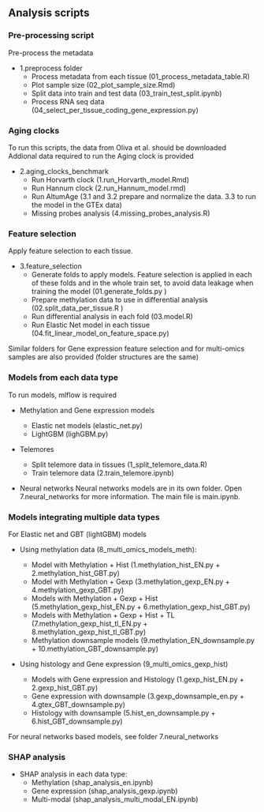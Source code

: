## Analysis scripts

### Pre-processing script

Pre-process the metadata

- 1.preprocess folder 
    - Process metadata from each tissue (01_process_metadata_table.R)
    - Plot sample size (02_plot_sample_size.Rmd)
    - Split data into train and test data (03_train_test_split.ipynb)
    - Process RNA seq data (04_select_per_tissue_coding_gene_expression.py)

### Aging clocks

To run this scripts, the data from Oliva et al. should be downloaded
Addional data required to run the Aging clock is provided

- 2.aging_clocks_benchmark 
    - Run Horvarth clock (1.run_Horvarth_model.Rmd)
    - Run Hannum clock (2.run_Hannum_model.rmd)
    - Run AltumAge (3.1 and 3.2 prepare and normalize the data. 3.3 to run the model in the GTEx data)
    - Missing probes analysis (4.missing_probes_analysis.R)

### Feature selection 

Apply feature selection to each tissue. 


- 3.feature_selection
    - Generate folds to apply models. Feature selection is applied in each of these folds and in the whole train set, to avoid data leakage when training the model (01.generate_folds.py )
    - Prepare methylation data to use in differential analysis (02.split_data_per_tissue.R )
    - Run differential analysis in each fold (03.model.R)
    - Run Elastic Net model in each tissue (04.fit_linear_model_on_feature_space.py)

Similar folders for Gene expression feature selection and for multi-omics samples are also provided (folder structures are the same)

### Models from each data type

To run models, mlflow is required


- Methylation and Gene expression models
    - Elastic net models (elastic_net.py)
    - LightGBM (lighGBM.py)

- Telemores
    - Split telemore data in tissues (1_split_telemore_data.R)
    - Train telemore data (2.train_telemore.ipynb)

- Neural networks
    Neural networks models are in its own folder. Open 7.neural_networks for more information. The main file is main.ipynb.

### Models integrating multiple data types 

For Elastic net and GBT (lightGBM) models

- Using methylation data (8_multi_omics_models_meth): 
    - Model with Methylation + Hist (1.methylation_hist_EN.py + 2.methylation_hist_GBT.py)
    - Model with Methylation + Gexp (3.methylation_gexp_EN.py + 4.methylation_gexp_GBT.py)
    - Models with Methylation + Gexp + Hist (5.methylation_gexp_hist_EN.py + 6.methylation_gexp_hist_GBT.py)
    - Models with Methylation + Gexp + Hist + TL (7.methylation_gexp_hist_tl_EN.py + 8.methylation_gexp_hist_tl_GBT.py)
    - Methylation downsample models (9.methylation_EN_downsample.py + 10.methylation_GBT_downsample.py)
    

- Using histology and Gene expression (9_multi_omics_gexp_hist)
    - Models with Gene expression and Histology (1.gexp_hist_EN.py + 2.gexp_hist_GBT.py)
    - Gene expression with downsample (3.gexp_downsample_en.py + 4.gtex_GBT_downsample.py)
    - Histology with downsample (5.hist_en_downsample.py + 6.hist_GBT_downsample.py)


For neural networks based models, see folder 7.neural_networks

### SHAP analysis 

- SHAP analysis in each data type: 
    - Methylation (shap_analysis_en.ipynb)
    - Gene expression (shap_analysis_gexp.ipynb)
    - Multi-modal (shap_analysis_multi_modal_EN.ipynb)
    